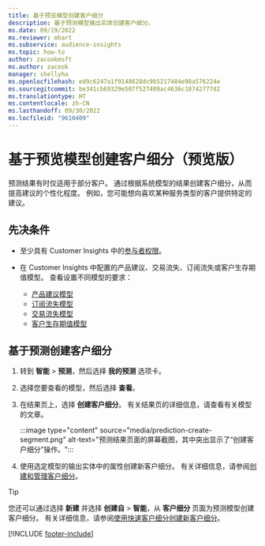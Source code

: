 ```yaml
---
title: 基于预览模型创建客户细分
description: 基于预测模型输出实体创建客户细分。
ms.date: 09/19/2022
ms.reviewer: mhart
ms.subservice: audience-insights
ms.topic: how-to
author: zacookmsft
ms.author: zacook
manager: shellyha
ms.openlocfilehash: ed9c6247a1f9148628dc9b5217484e98a576224e
ms.sourcegitcommit: be341cb69329e507f527409ac4636c18742777d2
ms.translationtype: HT
ms.contentlocale: zh-CN
ms.lasthandoff: 09/30/2022
ms.locfileid: "9610409"
---
```

# <a name="create-a-segment-based-on-a-prediction-model-preview"></a>基于预览模型创建客户细分（预览版）

预测结果有时仅适用于部分客户。 通过根据系统模型的结果创建客户细分，从而提高建议的个性化程度。 例如，您可能想向喜欢某种服务类型的客户提供特定的建议。

## <a name="prerequisites"></a>先决条件

- 至少具有 Customer Insights 中的[参与者权限](permissions.md)。

- 在 Customer Insights 中配置的产品建议、交易流失、订阅流失或客户生存期值模型。 查看设置不同模型的要求：

  - [产品建议模型](predict-product-recommendation.md)
  - [订阅流失模型](predict-subscription-churn.md)
  - [交易流失模型](predict-transactional-churn.md)
  - [客户生存期值模型](predict-customer-lifetime-value.md)

## <a name="create-a-customer-segment-based-on-predictions"></a>基于预测创建客户细分

1. 转到 **智能** > **预测**，然后选择 **我的预测** 选项卡。

1. 选择您要查看的模型，然后选择 **查看**。

1. 在结果页上，选择 **创建客户细分**。 有关结果页的详细信息，请查看有关模型的文章。

   :::image type="content" source="media/prediction-create-segment.png" alt-text="预测结果页面的屏幕截图，其中突出显示了“创建客户细分”操作。":::

1. 使用选定模型的输出实体中的属性创建新客户细分。 有关详细信息，请参阅[创建和管理客户细分](segments.md)。

> [!TIP]
> 您还可以通过选择 **新建** 并选择 **创建自** > **智能**，从 **客户细分** 页面为预测模型创建客户细分。 有关详细信息，请参阅[使用快速客户细分创建新客户细分](segment-quick.md)。

[!INCLUDE [footer-include](includes/footer-banner.md)]
